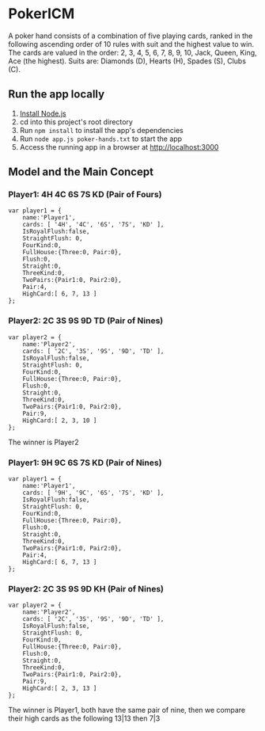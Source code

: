 # PokerICM
A poker hand consists of a combination of five playing cards, ranked in the following ascending order of 10 rules with suit and the highest value to win. The cards are valued in the order: 2, 3, 4, 5, 6, 7, 8, 9, 10, Jack, Queen, King, Ace (the highest).
Suits are: Diamonds (D), Hearts (H), Spades (S), Clubs (C).


## Run the app locally

1. [Install Node.js][]
1. cd into this project's root directory
1. Run `npm install` to install the app's dependencies
1. Run `node app.js poker-hands.txt` to start the app
1. Access the running app in a browser at <http://localhost:3000>

[Install Node.js]: https://nodejs.org/en/download/

## Model and the Main Concept

### Player1: 4H 4C 6S 7S KD (Pair of Fours)
```
var player1 = {
    name:'Player1',
    cards: [ '4H', '4C', '6S', '7S', 'KD' ],
    IsRoyalFlush:false,
    StraightFlush: 0,
    FourKind:0,
    FullHouse:{Three:0, Pair:0},
    Flush:0,
    Straight:0,
    ThreeKind:0,
    TwoPairs:{Pair1:0, Pair2:0}, 
    Pair:4,
    HighCard:[ 6, 7, 13 ]
};
```
### Player2: 2C 3S 9S 9D TD (Pair of Nines)
```
var player2 = {
    name:'Player2',
    cards: [ '2C', '3S', '9S', '9D', 'TD' ],
    IsRoyalFlush:false,
    StraightFlush: 0,
    FourKind:0,
    FullHouse:{Three:0, Pair:0},
    Flush:0,
    Straight:0,
    ThreeKind:0,
    TwoPairs:{Pair1:0, Pair2:0}, 
    Pair:9,
    HighCard:[ 2, 3, 10 ]
};
```
The winner is Player2

### Player1: 9H 9C 6S 7S KD (Pair of Nines)
```
var player1 = {
    name:'Player1',
    cards: [ '9H', '9C', '6S', '7S', 'KD' ],
    IsRoyalFlush:false,
    StraightFlush: 0,
    FourKind:0,
    FullHouse:{Three:0, Pair:0},
    Flush:0,
    Straight:0,
    ThreeKind:0,
    TwoPairs:{Pair1:0, Pair2:0}, 
    Pair:4,
    HighCard:[ 6, 7, 13 ]
};
```
### Player2: 2C 3S 9S 9D KH (Pair of Nines)
```
var player2 = {
    name:'Player2',
    cards: [ '2C', '3S', '9S', '9D', 'TD' ],
    IsRoyalFlush:false,
    StraightFlush: 0,
    FourKind:0,
    FullHouse:{Three:0, Pair:0},
    Flush:0,
    Straight:0,
    ThreeKind:0,
    TwoPairs:{Pair1:0, Pair2:0}, 
    Pair:9,
    HighCard:[ 2, 3, 13 ]
};
```
The winner is Player1, both have the same pair of nine, then we compare their high cards as the following 13|13 then 7|3